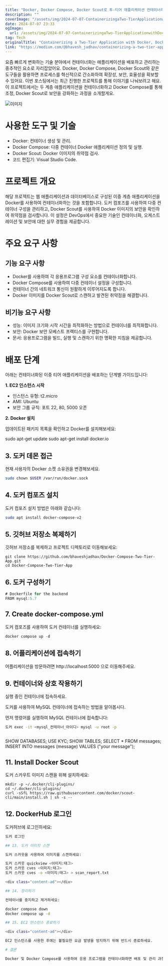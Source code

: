 ```yaml
---
title: "Docker, Docker Compose, Docker Scout로 투-티어 애플리케이션 컨테이너라이징 하는 방법"
description: ""
coverImage: "/assets/img/2024-07-07-ContainerizingaTwo-TierApplicationwithDockerDockerComposeandDockerScout_0.png"
date: 2024-07-07 23:33
ogImage: 
  url: /assets/img/2024-07-07-ContainerizingaTwo-TierApplicationwithDockerDockerComposeandDockerScout_0.png
tag: Tech
originalTitle: "Containerizing a Two-Tier Application with Docker, Docker Compose, and Docker Scout"
link: "https://medium.com/@bhavesh_jadhav/containerizing-a-two-tier-application-with-docker-docker-compose-and-docker-scout-a60c2e41d96b"
---
```



요즘 빠르게 변화하는 기술 분야에서 컨테이너화는 애플리케이션을 배포하고 관리하는 중추적인 요소로 자리잡았어요. Docker, Docker Compose, Docker Scout와 같은 도구들을 활용하면 프로세스를 혁신적으로 간소화하여 확장성, 보안, 효율성을 확보할 수 있어요. 이번 포스팅에서는 최근 진행한 프로젝트를 통해 이야기를 나눠보려고 해요. 이 프로젝트에서는 두 계층 애플리케이션을 컨테이너화하고 Docker Compose를 통해 조정, Docker Scout로 보안을 강화하는 과정을 소개할게요.

![이미지](/assets/img/2024-07-07-ContainerizingaTwo-TierApplicationwithDockerDockerComposeandDockerScout_0.png)

# 사용한 도구 및 기술

- Docker: 컨테이너 생성 및 관리.
- Docker Compose: 다중 컨테이너 Docker 애플리케이션 정의 및 실행.
- Docker Scout: Docker 이미지의 취약점 검사.
- 코드 편집기: Visual Studio Code.

<div class="content-ad"></div>

# 프로젝트 개요

해당 프로젝트는 웹 애플리케이션과 데이터베이스로 구성된 이중 계층 애플리케이션을 Docker를 사용하여 컨테이너화하는 것을 포함합니다. 도커 컴포즈를 사용하여 다중 컨테이너 구성을 관리하고, Docker Scout를 사용하여 Docker 이미지의 보안을 확인하여 취약점을 검사합니다. 이 설정은 DevOps에서 중요한 기술인 컨테이너화, 오케스트레이션 및 보안에 대한 실무 경험을 제공합니다.

# 주요 요구 사항

## 기능 요구 사항

<div class="content-ad"></div>

- Docker를 사용하여 각 응용프로그램 구성 요소를 컨테이너화합니다.
- Docker Compose를 사용하여 다중 컨테이너 설정을 구성합니다.
- 컨테이너 간의 네트워크 통신이 원활하게 이루어지도록 합니다.
- Docker 이미지를 Docker Scout로 스캔하고 발견된 취약점을 해결합니다.

## 비기능 요구 사항

- 성능: 이미지 크기와 시작 시간을 최적화하는 방법으로 컨테이너를 최적화합니다.
- 보안: Docker 보안 모베스트 프랙티스를 구현합니다.
- 문서: 응용프로그램을 빌드, 실행 및 스캔하기 위한 명확한 지침을 제공합니다.

# 배포 단계

<div class="content-ad"></div>

아래는 컨테이너화된 이중 티어 애플리케이션을 배포하는 단계별 가이드입니다:

**1. EC2 인스턴스 시작**

- 인스턴스 유형: t2.micro
- AMI: Ubuntu
- 보안 그룹 규칙: 포트 22, 80, 5000 오픈

**2. Docker 설치**

<div class="content-ad"></div>

업데이트된 패키지 목록을 확인하고 Docker를 설치해보세요:


sudo apt-get update
sudo apt-get install docker.io


## 3. 도커 데몬 접근

현재 사용자의 Docker 소켓 소유권을 변경해보세요.

<div class="content-ad"></div>

```bash
sudo chown $USER /var/run/docker.sock
```

## 4. 도커 컴포즈 설치

도커 컴포즈 설치 방법은 아래와 같습니다:

```bash
sudo apt install docker-compose-v2
```

<div class="content-ad"></div>

## 5. 깃허브 저장소 복제하기

깃허브 저장소를 복제하고 프로젝트 디렉토리로 이동해보세요:

```shell
git clone https://github.com/bhaveshjadhav/Docker-Compose-Two-Tier-App.git
cd Docker-Compose-Two-Tier-App
```

## 6. 도커 구성하기

<div class="content-ad"></div>

```js
# Dockerfile for the backend
FROM mysql:5.7
```

## 7. Create docker-compose.yml

도커 컴포즈를 사용하여 도커 컨테이너를 실행하세요:

```js
docker compose up -d
```

<div class="content-ad"></div>

## 8. 어플리케이션에 접속하기

어플리케이션을 방문하려면 http://localhost:5000 으로 이동해주세요.

## 9. 컨테이너와 상호 작용하기

실행 중인 컨테이너에 접속하세요.

<div class="content-ad"></div>


도커를 사용하여 MySQL 컨테이너에 접속하는 방법을 알아봅시다.

먼저 명령어를 실행하여 MySQL 컨테이너에 접속합니다:

```bash
도커 exec -it <mysql_컨테이너_아이디> mysql -u root -p
```


<div class="content-ad"></div>

```sql
```


SHOW DATABASES;
USE KYC;
SHOW TABLES;
SELECT * FROM messages;
INSERT INTO messages (message) VALUES ("your message");


## 11. Install Docker Scout

<div class="content-ad"></div>

도커 스카우트 이미지 스캔을 위해 설치하세요:

```shell
mkdir -p ~/.docker/cli-plugins/
cd ~/.docker/cli-plugins/
curl -sSfL https://raw.githubusercontent.com/docker/scout-cli/main/install.sh | sh -s --
```

## 12. DockerHub 로그인

도커허브에 로그인하세요:

<div class="content-ad"></div>

```bash
도커 로그인

## 13. 도커 이미지 스캔

도커 스카웃을 사용하여 이미지를 스캔하세요:

도커 스카웃 quickview <이미지:태그>
도커 스카웃 cves <이미지:태그>
도커 스카웃 cves -o <이미지:태그> > scan_report.txt

<div class="content-ad"></div>

## 14. 정리하기

컨테이너를 중지하고 제거하세요:

docker compose down
docker compose up -d

## 15. EC2 인스턴스 종료하기

<div class="content-ad"></div>

EC2 인스턴스를 사용한 후에는 불필요한 요금 발생을 방지하기 위해 반드시 종료하세요.

# 결론

Docker 및 Docker Compose를 사용하여 응용 프로그램을 컨테이너화하면 배포 및 관리 과정이 단순화되며, Docker Scout와 같은 도구는 취약점을 식별하여 보안을 강화합니다. 이 프로젝트는 이러한 도구들을 실습해보는 기회를 제공하며, 현대적인 DevOps 실천법에서 그 중요성을 강조합니다.